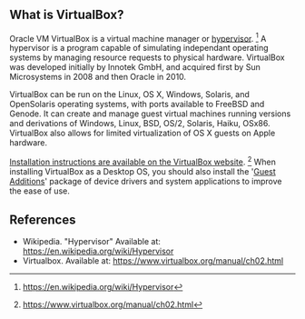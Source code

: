 ## What is VirtualBox?

Oracle VM VirtualBox is a virtual machine manager or [hypervisor](https://en.wikipedia.org/wiki/Hypervisor). [^wikipedia_hypervisor] A hypervisor is a program capable of simulating independant operating systems by managing resource requests to physical hardware. VirtualBox was developed initially by Innotek GmbH, and acquired first by Sun Microsystems in 2008 and then Oracle in 2010.

VirtualBox can be run on the Linux, OS X, Windows, Solaris, and OpenSolaris operating systems, with ports available to FreeBSD and Genode. It can create and manage guest virtual machines running versions and derivations of Windows, Linux, BSD, OS/2, Solaris, Haiku, OSx86. VirtualBox also allows for limited virtualization of OS X guests on Apple hardware.

[Installation instructions are available on the VirtualBox website](https://www.virtualbox.org/manual/ch02.html). [^virtualbox_man]  When installing VirtualBox as a Desktop OS, you should also install the '[Guest Additions](https://www.virtualbox.org/manual/ch04.html)' package of device drivers and system applications to improve the ease of use.

## References

<!-- We need to complete these citations -->

* Wikipedia. "Hypervisor" Available at: https://en.wikipedia.org/wiki/Hypervisor 
* Virtualbox. Available at: https://www.virtualbox.org/manual/ch02.html

<!-- Citekeys are repeated to make the in-line citations work correctly; they will not appear in the final article output -->

[^wikipedia_hypervisor]: https://en.wikipedia.org/wiki/Hypervisor 
[^virtualbox_man]: https://www.virtualbox.org/manual/ch02.html
